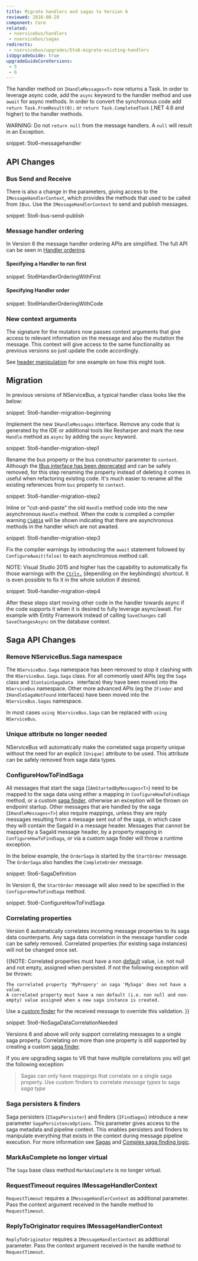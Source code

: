 ```yaml
---
title: Migrate handlers and sagas to Version 6
reviewed: 2016-08-29
component: Core
related:
 - nservicebus/handlers
 - nservicebus/sagas
redirects:
 - nservicebus/upgrades/5to6-migrate-existing-handlers
isUpgradeGuide: true
upgradeGuideCoreVersions:
 - 5
 - 6
---
```


The handler method on `IHandleMessages<T>` now returns a Task. In order to leverage async code, add the `async` keyword to the handler method and use `await` for async methods. In order to convert the synchronous code add `return Task.FromResult(0);` or `return Task.CompletedTask` (.NET 4.6 and higher) to the handler methods.

WARNING: Do not `return null` from the message handlers. A `null` will result in an Exception.

snippet: 5to6-messagehandler


## API Changes


### Bus Send and Receive

There is also a change in the parameters, giving access to the `IMessageHandlerContext`, which provides the methods that used to be called from `IBus`. Use the `IMessageHandlerContext` to send and publish messages.

snippet: 5to6-bus-send-publish


### Message handler ordering

In Version 6 the message handler ordering APIs are simplified. The full API can be seen in [Handler ordering](/nservicebus/handlers/handler-ordering.md).


#### Specifying a Handler to run first

snippet: 5to6HandlerOrderingWithFirst


#### Specifying Handler order

snippet: 5to6HandlerOrderingWithCode


### New context arguments

The signature for the mutators now passes context arguments that give access to relevant information on the message and also the mutation the message. This context will give access to the same functionality as previous versions so just update the code accordingly.

See [header manipulation](/nservicebus/messaging/header-manipulation.md) for one example on how this might look.


## Migration


In previous versions of NServiceBus, a typical handler class looks like the below:

snippet: 5to6-handler-migration-beginning

Implement the new `IHandleMessages` interface. Remove any code that is generated by the IDE or additional tools like Resharper and mark the new `Handle` method as `async` by adding the `async` keyword.

snippet: 5to6-handler-migration-step1

Rename the bus property or the bus constructor parameter to `context`. Although the [IBus interface has been deprecated](moving-away-from-ibus.md) and can be safely removed, for this step renaming the property instead of deleting it comes in useful when refactoring existing code. It's much easier to rename all the existing references from `bus` property to `context`.

snippet: 5to6-handler-migration-step2

Inline or "cut-and-paste" the old `Handle` method code into the new asynchronous `Handle` method. When the code is compiled a compiler warning [`CS4014`](https://msdn.microsoft.com/en-us/library/hh873131.aspx) will be shown indicating that there are asynchronous methods in the handler which are not awaited.

snippet: 5to6-handler-migration-step3

Fix the compiler warnings by introducing the `await` statement followed by `ConfigureAwait(false)` to each asynchronous method call.

NOTE: Visual Studio 2015 and higher has the capability to automatically fix those warnings with the [`Ctrl+.`](https://msdn.microsoft.com/en-us/library/dn872466.aspx) (depending on the keybindings) shortcut. It is even possible to fix it in the whole solution if desired.

snippet: 5to6-handler-migration-step4

After these steps start moving other code in the handler towards async if the code supports it when it is desired to fully leverage async/await. For example with Entity Framework instead of calling `SaveChanges` call `SaveChangesAsync` on the database context.


## Saga API Changes


### Remove NServiceBus.Saga namespace

The `NServiceBus.Saga` namespace has been removed to stop it clashing with the `NServiceBus.Saga.Saga` class. For all commonly used APIs (eg the `Saga` class and `IContainSagaData ` interface) they have been moved into the `NServiceBus` namespace. Other more advanced APIs (eg the `IFinder` and `IHandleSagaNotFound` interfaces) have been moved into the `NServiceBus.Sagas` namespace.

In most cases `using NServiceBus.Saga` can be replaced with `using NServiceBus`.


### Unique attribute no longer needed

NServiceBus will automatically make the correlated saga property unique without the need for an explicit `[Unique]` attribute to be used. This attribute can be safely removed from saga data types.


### ConfigureHowToFindSaga

All messages that start the saga (`IAmStartedByMessages<T>`) need to be mapped to the saga data using either a mapping in `ConfigureHowToFindSaga` method, or a custom [saga finder](/nservicebus/sagas/saga-finding.md), otherwise an exception will be thrown on endpoint startup. Other messages that are handled by the saga (`IHandleMessages<T>`) also require mappings, unless they are reply messages resulting from a message sent out of the saga, in which case they will contain the SagaId in a message header. Messages that cannot be mapped by a SagaId message header, by a property mapping in `ConfigureHowToFindSaga`, or via a custom saga finder will throw a runtime exception.

In the below example, the `OrderSaga` is started by the `StartOrder` message. The `OrderSaga` also handles the `CompleteOrder` message.

snippet: 5to6-SagaDefinition

In Version 6, the `StartOrder` message will also need to be specified in the `ConfigureHowToFindSaga` method.

snippet: 5to6-ConfigureHowToFindSaga


### Correlating properties

Version 6 automatically correlates incoming message properties to its saga data counterparts. Any saga data correlation in the message handler code can be safely removed. Correlated properties (for existing saga instances) will not be changed once set.

{{NOTE: Correlated properties must have a non [default](https://msdn.microsoft.com/en-us/library/83fhsxwc.aspx) value, i.e. not null and not empty, assigned when persisted. If not the following exception will be thrown: 

```no-highlight
The correlated property 'MyPropery' on saga 'MySaga' does not have a value.
A correlated property must have a non default (i.e. non null and non-empty) value assigned when a new saga instance is created.
```

Use a [custom finder](/nservicebus/sagas/saga-finding.md) for the received message to override this validation.
}}

snippet: 5to6-NoSagaDataCorrelationNeeded

Versions 6 and above will only support correlating messages to a single saga property. Correlating on more than one property is still supported by creating a custom [saga finder](/nservicebus/sagas/saga-finding.md). 

If you are upgrading sagas to V6 that have multiple correlations you will get the following exception:

> Sagas can only have mappings that correlate on a single saga property. Use custom finders to correlate *message types* to saga *saga type*


### Saga persisters & finders

Saga persisters (`ISagaPersister`) and finders (`IFindSagas`) introduce a new parameter `SagaPersistenceOptions`. This parameter gives access to the saga metadata and pipeline context. This enables  persisters and finders to manipulate everything that exists in the context during message pipeline execution. For more information see [Sagas](/nservicebus/sagas/) and [Complex saga finding logic](/nservicebus/sagas/saga-finding.md).


### MarkAsComplete no longer virtual

The `Saga` base class method `MarkAsComplete` is no longer virtual.


### RequestTimeout requires IMessageHandlerContext

`RequestTimeout` requires a `IMessageHandlerContext` as additional parameter. Pass the context argument received in the handle method to `RequestTimeout`.


### ReplyToOriginator requires IMessageHandlerContext

`ReplyToOriginator` requires a `IMessageHandlerContext` as additional parameter. Pass the context argument received in the handle method to `RequestTimeout`.
